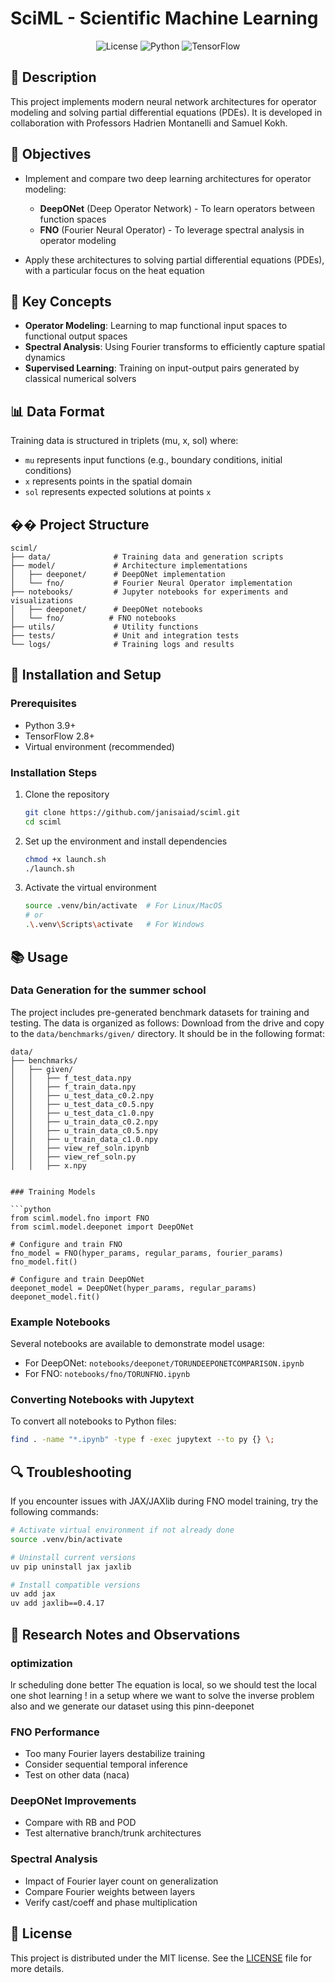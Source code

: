 # SciML - Scientific Machine Learning

<div align="center">
  
![License](https://img.shields.io/badge/license-MIT-blue.svg)
![Python](https://img.shields.io/badge/python-3.9%2B-blue)
![TensorFlow](https://img.shields.io/badge/TensorFlow-2.8%2B-orange)

</div>

## 📝 Description

This project implements modern neural network architectures for operator modeling and solving partial differential equations (PDEs). It is developed in collaboration with Professors Hadrien Montanelli and Samuel Kokh.

## 🎯 Objectives

- Implement and compare two deep learning architectures for operator modeling:
  - **DeepONet** (Deep Operator Network) - To learn operators between function spaces
  - **FNO** (Fourier Neural Operator) - To leverage spectral analysis in operator modeling

- Apply these architectures to solving partial differential equations (PDEs), with a particular focus on the heat equation

## 🧠 Key Concepts

- **Operator Modeling**: Learning to map functional input spaces to functional output spaces
- **Spectral Analysis**: Using Fourier transforms to efficiently capture spatial dynamics
- **Supervised Learning**: Training on input-output pairs generated by classical numerical solvers

## 📊 Data Format

Training data is structured in triplets (mu, x, sol) where:
- `mu` represents input functions (e.g., boundary conditions, initial conditions)
- `x` represents points in the spatial domain
- `sol` represents expected solutions at points `x`

## �� Project Structure

```
sciml/
├── data/              # Training data and generation scripts
├── model/             # Architecture implementations
│   ├── deeponet/      # DeepONet implementation
│   └── fno/           # Fourier Neural Operator implementation
├── notebooks/         # Jupyter notebooks for experiments and visualizations
│   ├── deeponet/      # DeepONet notebooks
│   └── fno/          # FNO notebooks
├── utils/             # Utility functions
├── tests/             # Unit and integration tests
└── logs/              # Training logs and results
```

## 🚀 Installation and Setup

### Prerequisites

- Python 3.9+
- TensorFlow 2.8+
- Virtual environment (recommended)

### Installation Steps

1. Clone the repository
   ```bash
   git clone https://github.com/janisaiad/sciml.git
   cd sciml
   ```

2. Set up the environment and install dependencies
   ```bash
   chmod +x launch.sh
   ./launch.sh
   ```

3. Activate the virtual environment
   ```bash
   source .venv/bin/activate  # For Linux/MacOS
   # or
   .\.venv\Scripts\activate   # For Windows
   ```

## 📚 Usage

### Data Generation for the summer school

The project includes pre-generated benchmark datasets for training and testing. The data is organized as follows:
Download from the drive and copy to the `data/benchmarks/given/` directory. It should be in the following format:
```
data/
├── benchmarks/
│   ├── given/
│   │   ├── f_test_data.npy
│   │   ├── f_train_data.npy
│   │   ├── u_test_data_c0.2.npy
│   │   ├── u_test_data_c0.5.npy
│   │   ├── u_test_data_c1.0.npy
│   │   ├── u_train_data_c0.2.npy
│   │   ├── u_train_data_c0.5.npy
│   │   ├── u_train_data_c1.0.npy
│   │   ├── view_ref_soln.ipynb
│   │   ├── view_ref_soln.py
│   │   ├── x.npy


### Training Models

```python
from sciml.model.fno import FNO
from sciml.model.deeponet import DeepONet

# Configure and train FNO
fno_model = FNO(hyper_params, regular_params, fourier_params)
fno_model.fit()

# Configure and train DeepONet
deeponet_model = DeepONet(hyper_params, regular_params)
deeponet_model.fit()
```

### Example Notebooks

Several notebooks are available to demonstrate model usage:

- For DeepONet: `notebooks/deeponet/TORUNDEEPONETCOMPARISON.ipynb`
- For FNO: `notebooks/fno/TORUNFNO.ipynb`

### Converting Notebooks with Jupytext

To convert all notebooks to Python files:

```bash
find . -name "*.ipynb" -type f -exec jupytext --to py {} \;
```

## 🔍 Troubleshooting

If you encounter issues with JAX/JAXlib during FNO model training, try the following commands:

```bash
# Activate virtual environment if not already done
source .venv/bin/activate

# Uninstall current versions
uv pip uninstall jax jaxlib

# Install compatible versions
uv add jax
uv add jaxlib==0.4.17
```


## 📝 Research Notes and Observations

### optimization 

lr scheduling done better
The equation is local, so we should test the local one shot learning ! in a setup where we want to solve the inverse problem also
and we generate our dataset using this pinn-deeponet

### FNO Performance
- Too many Fourier layers destabilize training
- Consider sequential temporal inference
- Test on other data (naca)

### DeepONet Improvements
- Compare with RB and POD
- Test alternative branch/trunk architectures

### Spectral Analysis
- Impact of Fourier layer count on generalization
- Compare Fourier weights between layers
- Verify cast/coeff and phase multiplication

## 📄 License

This project is distributed under the MIT license. See the [LICENSE](LICENSE) file for more details.